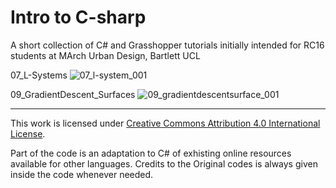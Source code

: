 # Intro to C-sharp
A short collection of C# and Grasshopper tutorials initially intended for RC16 students at MArch Urban Design, Bartlett UCL

07_L-Systems
![07_l-system_001](https://cloud.githubusercontent.com/assets/13719663/23344425/130b4430-fc74-11e6-80fd-e979f0d68de3.jpg)

09_GradientDescent_Surfaces
![09_gradientdescentsurface_001](https://cloud.githubusercontent.com/assets/13719663/23344441/7379cea4-fc74-11e6-9466-767aabaeb127.jpg)


-----------------------------------------------------------------------------------------------------------------------------------------------

This work is licensed under [Creative Commons Attribution 4.0 International License](https://creativecommons.org/licenses/by/4.0/).

Part of the code is an adaptation to C# of exhisting online resources available for other languages. Credits to the Original codes is always given inside the code whenever needed. 
